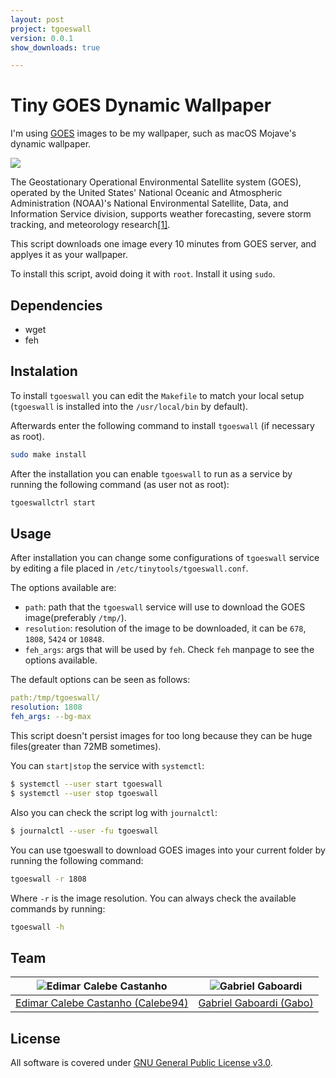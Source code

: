 ```yaml
---
layout: post
project: tgoeswall
version: 0.0.1
show_downloads: true

---
```


# Tiny GOES Dynamic Wallpaper

I'm using [GOES](https://www.star.nesdis.noaa.gov/GOES/) images to be my wallpaper, such as macOS Mojave's dynamic wallpaper.

![](https://cdn.star.nesdis.noaa.gov/GOES16/ABI/FD/GEOCOLOR/thumbnail.jpg)

The Geostationary Operational Environmental Satellite system (GOES), operated by the United States' National Oceanic and Atmospheric Administration (NOAA)'s National Environmental Satellite, Data, and Information Service division, supports weather forecasting, severe storm tracking, and meteorology research[[1]](https://en.wikipedia.org/wiki/Geostationary_Operational_Environmental_Satellite).

This script downloads one image every 10 minutes from GOES server, and applyes it as your wallpaper.

To install this script, avoid doing it with `root`. Install it using `sudo`.

## Dependencies

* wget
* feh

## Instalation

To install `tgoeswall` you can edit the `Makefile` to match your local setup (`tgoeswall` is installed into the `/usr/local/bin` by default).

Afterwards enter the following command to install `tgoeswall` (if necessary as root).

```bash
sudo make install
```

After the installation you can enable `tgoeswall` to run as a service by running the following command (as user not as root):

```bash
tgoeswallctrl start
```

## Usage

After installation you can change some configurations of `tgoeswall` service by editing a file placed in `/etc/tinytools/tgoeswall.conf`.

The options available are:

* `path`: path that the `tgoeswall` service will use to download the GOES image(preferably `/tmp/`).
* `resolution`: resolution of the image to be downloaded, it can be `678`, `1808`, `5424` or `10848`.
* `feh_args`: args that will be used by `feh`. Check `feh` manpage to see the options available.

The default options can be seen as follows:

```yaml
path:/tmp/tgoeswall/
resolution: 1808
feh_args: --bg-max
```

This script doesn't persist images for too long because they can be huge files(greater than 72MB sometimes).

You can `start|stop` the service with `systemctl`: 

```bash
$ systemctl --user start tgoeswall
$ systemctl --user stop tgoeswall
```

Also you can check the script log with `journalctl`:

```bash
$ journalctl --user -fu tgoeswall
```

You can use tgoeswall to download GOES images into your current folder by running the following command:

```bash
tgoeswall -r 1808
```

Where `-r` is the image resolution. You can always check the available commands by running:

```bash
tgoeswall -h
```

## Team

| <img src="https://github.com/Calebe94.png?size=200" alt="Edimar Calebe Castanho"> | <img src="https://github.com/gbgabo.png?size=200" alt="Gabriel Gaboardi"> | 
|:---------------------------------------------------------------------------------:|:-------------------------------------------------------------------------:|
| [Edimar Calebe Castanho (Calebe94)](https://github.com/Calebe94)                  | [Gabriel Gaboardi (Gabo)](https://github.com/gbgabo)                      |

## License

All software is covered under [GNU General Public License v3.0](https://www.gnu.org/licenses/gpl-3.0.en.html).

